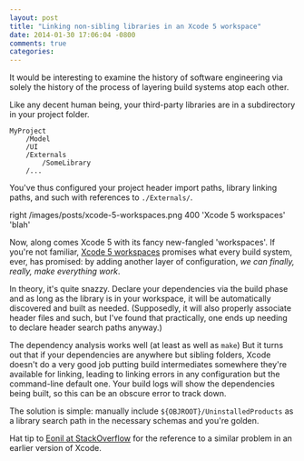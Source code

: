 ```yaml
---
layout: post
title: "Linking non-sibling libraries in an Xcode 5 workspace"
date: 2014-01-30 17:06:04 -0800
comments: true
categories: 
---
```


It would be interesting to examine the history of software engineering via solely the history of the process of layering build systems atop each other.
<!--more-->

Like any decent human being, your third-party libraries are in a subdirectory in your project folder.

```
MyProject
	/Model
	/UI
	/Externals
		/SomeLibrary
	/...
```
You've thus configured your project header import paths, library linking paths, and such with references to ```./Externals/```.

right /images/posts/xcode-5-workspaces.png 400 'Xcode 5 workspaces' 'blah'

Now, along comes Xcode 5 with its fancy new-fangled 'workspaces'. If you're not familiar, [Xcode 5 workspaces][Xcode 5 Workspaces] promises what every build system, ever, has promised: by adding another layer of configuration, *we can finally, really, make everything work*.

In theory, it's quite snazzy. Declare your dependencies via the build phase and as long as the library is in your workspace, it will be automatically discovered and built as needed. (Supposedly, it will also properly associate header files and such, but I've found that practically, one ends up needing to declare header search paths anyway.)

The dependency analysis works well (at least as well as ```make```) But it turns out that if your dependencies are anywhere but sibling folders, Xcode doesn't do a very good job putting build intermediates somewhere they're available for linking, leading to linking errors in any configuration but the command-line default one. Your build logs will show the dependencies being built, so this can be an obscure error to track down.

The solution is simple: manually include ```${OBJROOT}/UninstalledProducts``` as a library search path in the necessary schemas and you're golden. 

Hat tip to [Eonil at StackOverflow](http://stackoverflow.com/questions/6400800/managing-static-library-project-as-a-module-like-framework-on-ios-project-in-xco/6400872#comment30133261_6400872) for the reference to a similar problem in an earlier version of Xcode.

[Xcode 5 Workspaces]: https://developer.apple.com/library/ios/featuredarticles/XcodeConcepts/Concept-Workspace.html
